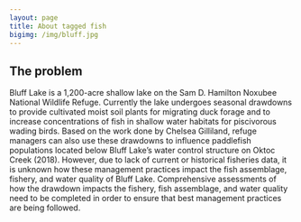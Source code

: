 ```yaml
---
layout: page
title: About tagged fish
bigimg: /img/bluff.jpg
---
```


## The problem

Bluff Lake is a 1,200-acre shallow lake on the Sam D. Hamilton Noxubee 
National Wildlife Refuge. Currently the lake undergoes seasonal 
drawdowns to provide cultivated moist soil plants for migrating duck 
forage and to increase concentrations of fish in shallow water habitats 
for piscivorous wading birds. Based on the work done by Chelsea 
Gilliland, refuge managers can also use these drawdowns to influence 
paddlefish populations located below Bluff Lake’s water control 
structure on Oktoc Creek (2018). However, due to lack of current or 
historical fisheries data, it is unknown how these management practices 
impact the fish assemblage, fishery, and water quality of Bluff Lake. 
Comprehensive assessments of how the drawdown impacts the fishery, fish 
assemblage, and water quality need to be completed in order to ensure 
that best management practices are being followed. 
